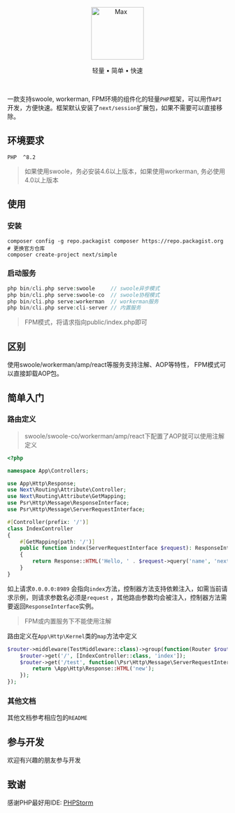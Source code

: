 <p align="center">
<img src="https://raw.githubusercontent.com/next-laboratory/simple/master/public/favicon.ico" width="120" alt="Max">
</p>

<p align="center">轻量 • 简单 • 快速</p>

<p align="center">
<a href="https://github.com/next-laboratory/simple/issues"><img src="https://img.shields.io/github/issues/next-laboratory/simple" alt=""></a>
<a href="https://github.com/next-laboratory/simple"><img src="https://img.shields.io/github/stars/next-laboratory/simple" alt=""></a>
<img src="https://img.shields.io/badge/php-%3E%3D8.0-brightgreen" alt="">
<img src="https://img.shields.io/badge/license-apache%202-blue" alt="">
</p>

一款支持swoole, workerman, FPM环境的组件化的轻量`PHP`框架，可以用作`API`开发，方便快速。框架默认安装了`next/session`扩展包，如果不需要可以直接移除。

## 环境要求

```
PHP  ^8.2
```

> 如果使用swoole，务必安装4.6以上版本，如果使用workerman, 务必使用4.0以上版本

## 使用

### 安装

```shell
composer config -g repo.packagist composer https://repo.packagist.org # 更换官方仓库
composer create-project next/simple
```

### 启动服务

```php
php bin/cli.php serve:swoole     // swoole异步模式
php bin/cli.php serve:swoole-co  // swoole协程模式
php bin/cli.php serve:workerman  // workerman服务
php bin/cli.php serve:cli-server // 内置服务
```

> FPM模式，将请求指向public/index.php即可

## 区别

使用swoole/workerman/amp/react等服务支持注解、AOP等特性， FPM模式可以直接卸载AOP包。

## 简单入门

### 路由定义

> swoole/swoole-co/workerman/amp/react下配置了AOP就可以使用注解定义

```php
<?php

namespace App\Controllers;

use App\Http\Response;
use Next\Routing\Attribute\Controller;
use Next\Routing\Attribute\GetMapping;
use Psr\Http\Message\ResponseInterface;
use Psr\Http\Message\ServerRequestInterface;

#[Controller(prefix: '/')]
class IndexController
{
    #[GetMapping(path: '/')]
    public function index(ServerRequestInterface $request): ResponseInterface
    {
        return Response::HTML('Hello, ' . $request->query('name', 'nextphp!'));
    }
}

```

如上请求`0.0.0.0:8989` 会指向`index`方法，控制器方法支持依赖注入，如需当前请求示例，则请求参数名必须是`request`
，其他路由参数均会被注入，控制器方法需要返回`ResponseInterface`实例。

> FPM或内置服务下不能使用注解

路由定义在`App\Http\Kernel`类的`map`方法中定义

```php
$router->middleware(TestMiddleware::class)->group(function(Router $router) {
    $router->get('/', [IndexController::class, 'index']);
    $router->get('/test', function(\Psr\Http\Message\ServerRequestInterface $request) {
        return \App\Http\Response::HTML('new');
    });
});
```

### 其他文档

其他文档参考相应包的`README`

## 参与开发

欢迎有兴趣的朋友参与开发

## 致谢

感谢PHP最好用IDE: <a href="https://www.jetbrains.com/?from=next-laboratory">PHPStorm</a>
